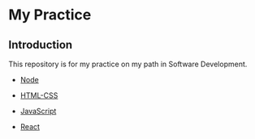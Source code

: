 # My Practice

## Introduction

This repository is for my practice on my path in Software Development.

- [Node](./backend/node)

- [HTML-CSS](./frontend/html-css)
- [JavaScript](./frontend/javascript)
- [React](./frontend/react)
